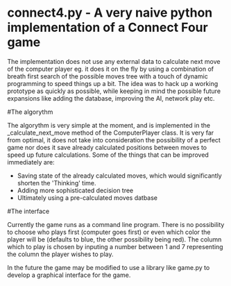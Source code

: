 connect4.py - A very naive python implementation of a Connect Four game
==

The implementation does not use any external data to calculate next move of the computer player eg. it does it on the fly by using a combination of breath first search of the possible moves tree with a touch of dynamic programming to speed things up a bit. The idea was to hack up a working prototype as quickly as possible, while keeping in mind the possible future expansions like adding the database, improving the AI, network play etc.

#The algorythm

The algorythm is very simple at the moment, and is implemented in the _calculate_next_move method of the ComputerPlayer class. It is very far from optimal, it does not take into consideration the possibility of a perfect game nor does it save already calculated positions between moves to speed up future calculations. Some of the things that can be improved immediately are:
-  Saving state of the already calculated moves, which would significantly shorten the 'Thinking' time.
-  Adding more sophisticated decision tree
-  Ultimately using a pre-calculated moves datbase

#The interface

Currently the game runs as a command line program. There is no possibility to choose who plays first (computer goes first) or even which color the player will be (defaults to blue, the other possibility being red). The column which to play is chosen by inputing a number between 1 and 7 representing the column the player wishes to play. 

In the future the game may be modified to use a library like game.py to develop a graphical interface for the game. 
